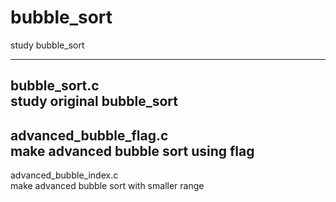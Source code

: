 # bubble_sort
study bubble_sort   

--------------------------------------   
bubble_sort.c   
study original bubble_sort   
---------------------------------------   
advanced_bubble_flag.c   
make advanced bubble sort using flag   
---------------------------------------   
advanced_bubble_index.c         
make advanced bubble sort with smaller range   
